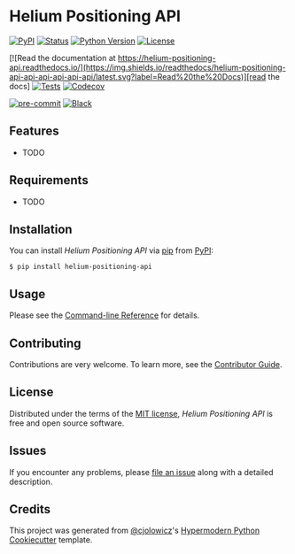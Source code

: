 # Helium Positioning API

[![PyPI](https://img.shields.io/pypi/v/helium-positioning-api.svg)][pypi_]
[![Status](https://img.shields.io/pypi/status/helium-positioning-api.svg)][status]
[![Python Version](https://img.shields.io/pypi/pyversions/helium-positioning-api)][python version]
[![License](https://img.shields.io/pypi/l/helium-positioning-api)][license]

[![Read the documentation at https://helium-positioning-api.readthedocs.io/](https://img.shields.io/readthedocs/helium-positioning-api-api-api-api-api-api/latest.svg?label=Read%20the%20Docs)][read the docs]
[![Tests](https://github.com/g4challenge/helium-positioning-api-api/workflows/Tests/badge.svg)][tests]
[![Codecov](https://codecov.io/gh/g4challenge/helium-positioning-api/branch/main/graph/badge.svg)][codecov]

[![pre-commit](https://img.shields.io/badge/pre--commit-enabled-brightgreen?logo=pre-commit&logoColor=white)][pre-commit]
[![Black](https://img.shields.io/badge/code%20style-black-000000.svg)][black]

[pypi_]: https://pypi.org/project/helium-positioning-api/
[status]: https://pypi.org/project/helium-positioning-api/
[python version]: https://pypi.org/project/helium-positioning-api
[read the docs]: https://helium-positioning-api.readthedocs.io/
[tests]: https://github.com/emergotechnologies/helium-positioning-api/actions?workflow=Tests
[codecov]: https://app.codecov.io/gh/emergotechnologies/helium-positioning-api
[pre-commit]: https://github.com/pre-commit/pre-commit
[black]: https://github.com/psf/black

## Features

- TODO

## Requirements

- TODO

## Installation

You can install _Helium Positioning API_ via [pip] from [PyPI]:

```console
$ pip install helium-positioning-api
```

## Usage

Please see the [Command-line Reference] for details.

## Contributing

Contributions are very welcome.
To learn more, see the [Contributor Guide].

## License

Distributed under the terms of the [MIT license][license],
_Helium Positioning API_ is free and open source software.

## Issues

If you encounter any problems,
please [file an issue] along with a detailed description.

## Credits

This project was generated from [@cjolowicz]'s [Hypermodern Python Cookiecutter] template.

[@cjolowicz]: https://github.com/cjolowicz
[pypi]: https://pypi.org/
[hypermodern python cookiecutter]: https://github.com/cjolowicz/cookiecutter-hypermodern-python
[file an issue]: https://github.com/emergotechnologies/helium-positioning-api/issues
[pip]: https://pip.pypa.io/

<!-- github-only -->

[license]: https://github.com/emergotechnologies/helium-positioning-api/blob/main/LICENSE
[contributor guide]: https://github.com/emergotechnologies/helium-positioning-api/blob/main/CONTRIBUTING.md
[command-line reference]: https://helium-positioning-api.readthedocs.io/en/latest/usage.html
